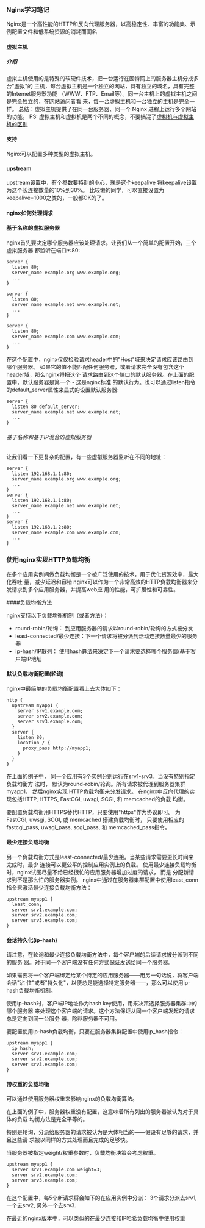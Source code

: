 ### Nginx学习笔记

Nginx是一个高性能的HTTP和反向代理服务器，以高稳定性、丰富的功能集、示例配置文件和低系统资源的消耗而闻名

#### 虚拟主机

##### 介绍

虚拟主机使用的是特殊的软硬件技术，把一台运行在因特网上的服务器主机分成多台"虚拟"的
主机，每台虚拟主机是一个独立的网站，具有独立的域名，具有完整的Intemet服务器功能
（WWW、FTP、Email等）。同一台主机上的虚拟主机之间是完全独立的，在网站访问者看
来，每一台虚拟主机和一台独立的主机是完全一样。
总结：虚拟主机提供了在同一台服务器、同一个 Nginx 进程上运行多个网站的功能。
PS: 虚拟主机和虚拟机是两个不同的概念，不要搞混了[虚拟机与虚拟主机的区别](https://blog.csdn.net/firefly_2002/article/details/8070502)

#### 支持

Nginx可以配置多种类型的虚拟主机。

#### upstream

upstream设置中，有个参数要特别的小心，就是这个keepalive
将keepalive设置为这个长连接数量的10%到30%。
比较懒的同学，可以直接设置为keepalive=1000之类的，一般都OK的了。

####  nginx如何处理请求

#### 基于名称的虚拟服务器

nginx首先要决定哪个服务器应该处理请求。让我们从一个简单的配置开始，三个虚拟服务器
都监听在端口*:80:

    server {
      listen 80;
      server_name example.org www.example.org;
      ...
    }

    server {
      listen 80;
      server_name example.net www.example.net;
      ...
    }

    server {
      listen 80;
      server_name example.com www.example.com;
      ...
    }

在这个配置中，nginx仅仅检验请求header中的"Host"域来决定请求应该路由到哪个服务器。
如果它的值不能匹配任何服务器，或者请求完全没有包含这个header域，那么nginx将把这个
请求路由到这个端口的默认服务器。在上面的配置中，默认服务器是第一个 - 这是nginx标准
的默认行为。也可以通过listen指令的default_server属性来显式的设置默认服务器:


    server {
      listen 80 default_server;
      server_name example.net www.example.net;
      ...
    }


###### 基于名称和基于IP混合的虚拟服务器

让我们看一下更复杂的配置，有一些虚拟服务器监听在不同的地址：

    server {
      listen 192.168.1.1:80;
      server_name example.org www.example.org;
      ...
    }
    server {
      listen 192.168.1.1:80;
      server_name example.net www.example.net;
      ...
    }
    server {
      listen 192.168.1.2:80;
      server_name example.com www.example.com;
      ...
    }


### 使用nginx实现HTTP负载均衡

在多个应用实例间做负载均衡是一个被广泛使用的技术，用于优化资源效率，最大化吞吐
量，减少延迟和容错
nginx可以作为一个非常高效的HTTP负载均衡器来分发请求到多个应用服务器，并提高web应
用的性能，可扩展性和可靠性。

####负载均衡方法

nginx支持以下负载均衡机制（或者方法）：
+ round-robin/轮询： 到应用服务器的请求以round-robin/轮询的方式被分发
+ least-connected/最少连接：下一个请求将被分派到活动连接数量最少的服务器
+ ip-hash/IP散列： 使用hash算法来决定下一个请求要选择哪个服务器(基于客户端IP地址

#### 默认负载均衡配置(轮询)
nginx中最简单的负载均衡配置看上去大体如下：

    http {
      upstream myapp1 {
        server srv1.example.com;
        server srv2.example.com;
        server srv3.example.com;
      }
      server {
        listen 80;
        location / {
          proxy_pass http://myapp1;
        }
      }
    }

在上面的例子中， 同一个应用有3个实例分别运行在srv1-srv3。当没有特别指定负载均衡方
法时， 默认为round-robin/轮询。所有请求被代理到服务器集群myapp1， 然后nginx实现
HTTP负载均衡来分发请求。
在nginx中反向代理的实现包括HTTP, HTTPS, FastCGI, uwsgi, SCGI, 和 memcached的负载
均衡。

要配置负载均衡用HTTPS替代HTTP，只要使用"https"作为协议即可。
为FastCGI, uwsgi, SCGI, 或 memcached 搭建负载均衡时， 只要使用相应的fastcgi_pass,
uwsgi_pass, scgi_pass, 和 memcached_pass指令。

#### 最少连接负载均衡

另一个负载均衡方式是least-connected/最少连接。当某些请求需要更长时间来完成时，最少
连接可以更公平的控制应用实例上的负载。
使用最少连接负载均衡时，nginx试图尽量不给已经很忙的应用服务器增加过度的请求， 而是
分配新请求到不是那么忙的服务器实例。
nginx中通过在服务器集群配置中使用least_conn指令来激活最少连接负载均衡方法：

    
    upstream myapp1 {
      least_conn;
      server srv1.example.com;
      server srv2.example.com;
      server srv3.example.com;
    }


#### 会话持久化(ip-hash)

请注意，在轮询和最少连接负载均衡方法中，每个客户端的后续请求被分派到不同的服务
器。对于同一个客户端没有任何方式保证发送给同一个服务器。

如果需要将一个客户端绑定给某个特定的应用服务器——用另一句话说，将客户端会话"沾
住"或者"持久化"，以便总是能选择特定服务器——，那么可以使用ip-hash负载均衡机制。

使用ip-hash时，客户端IP地址作为hash key使用，用来决策选择服务器集群中的哪个服务器
来处理这个客户端的请求。这个方法保证从同一个客户端发起的请求总是定向到同一台服务
器，除非服务器不可用。

要配置使用ip-hash负载均衡，只要在服务器集群配置中使用ip_hash指令：

    upstream myapp1 {
      ip_hash;
      server srv1.example.com;
      server srv2.example.com;
      server srv3.example.com;
    }


#### 带权重的负载均衡

可以通过使用服务器权重来影响nginx的负载均衡算法。

在上面的例子中，服务器权重没有配置，这意味着所有列出的服务器被认为对于具体的负载
均衡方法是完全平等的。

特别是轮询，分派给服务器的请求被认为是大体相当的——假设有足够的请求，并且这些请
求被以同样的方式处理而且完成的足够快。

当服务器被指定weight/权重参数时，负载均衡决策会考虑权重。

    upstream myapp1 {
      server srv1.example.com weight=3;
      server srv2.example.com;
      server srv3.example.com;
    }

在这个配置中，每5个新请求将会如下的在应用实例中分派： 3个请求分派去srv1,一个去srv2,
另外一个去srv3.

在最近的nginx版本中，可以类似的在最少连接和IP哈希负载均衡中使用权重
